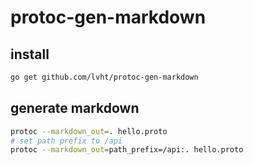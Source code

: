 # protoc-gen-markdown

## install

```bash
go get github.com/lvht/protoc-gen-markdown
```

## generate markdown

```bash
protoc --markdown_out=. hello.proto
# set path prefix to /api
protoc --markdown_out=path_prefix=/api:. hello.proto
```
